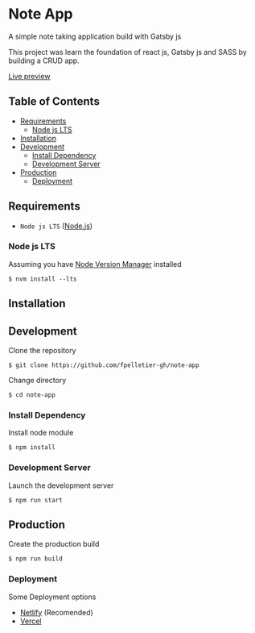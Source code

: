 # Note App

A simple note taking application build with Gatsby js

This project was learn the foundation of react js, Gatsby js and SASS by building a CRUD app.

[Live preview](https://noteapp.francispelletier.ca)

## Table of Contents

<!-- vim-markdown-toc GFM -->

- [Requirements](#requirements)
  - [Node js LTS](#node-js-lts)
- [Installation](#installation)
- [Development](#development)
  - [Install Dependency](#install-dependency)
  - [Development Server](#development-server)
- [Production](#production)
  - [Deployment](#deployment)

<!-- vim-markdown-toc -->

## Requirements

- `Node js LTS` ([Node.js](https://nodejs.org/en/download/))

### Node js LTS

Assuming you have [Node Version Manager](https://github.com/nvm-sh/nvm) installed

```
$ nvm install --lts
```

## Installation

## Development

Clone the repository

```
$ git clone https://github.com/fpelletier-gh/note-app
```

Change directory

```
$ cd note-app
```

### Install Dependency

Install node module

```
$ npm install
```

### Development Server

Launch the development server

```
$ npm run start
```

## Production

Create the production build

```
$ npm run build
```

### Deployment

Some Deployment options

- [Netlify](https://netlify.com/) (Recomended)
- [Vercel](https://vercel.com/)
